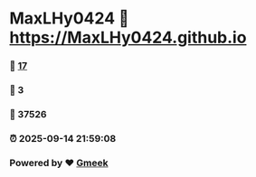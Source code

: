 # MaxLHy0424 :link: https://MaxLHy0424.github.io 
### :page_facing_up: [17](https://MaxLHy0424.github.io/tag.html) 
### :speech_balloon: 3 
### :hibiscus: 37526 
### :alarm_clock: 2025-09-14 21:59:08 
### Powered by :heart: [Gmeek](https://github.com/Meekdai/Gmeek)
